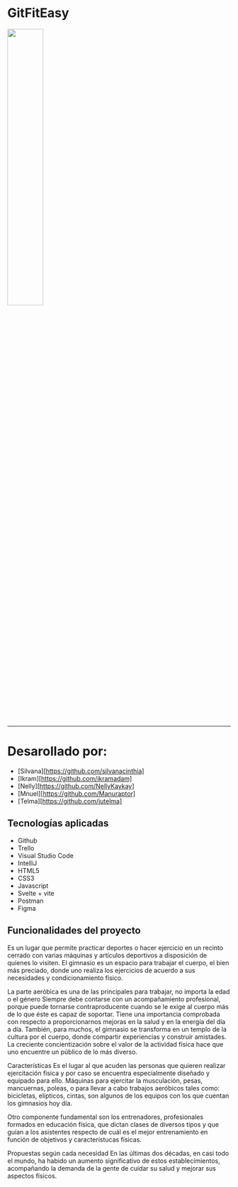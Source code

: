 


<h1> GitFitEasy</h1>
<img width=40% src = "https://github.com/Manuraptor/amunt-p1-getfitapp-grupo2/assets/126071398/f93317da-4ed4-4137-9e8c-6584a077c985" alt="">

***
# Desarollado por:

* [Silvana][https://github.com/silvanacinthia]
* [Ikram][https://github.com/ikramadam]
* [Nelly][https://github.com/NellyKaykay]
* [Mnuel][https://github.com/Manuraptor]
 * [Telma][https://github.com/jutelma]

## Tecnologías aplicadas

* Github
* Trello
* Visual Studio Code
* IntelliJ
* HTML5
* CSS3
* Javascript
* Svelte + vite
* Postman
* Figma

## Funcionalidades del proyecto



 Es un lugar que permite practicar deportes o hacer ejercicio en un recinto cerrado con varias máquinas y artículos deportivos a disposición de quienes lo visiten.
El gimnasio es un espacio para trabajar el cuerpo, el bien más preciado, donde uno realiza los ejercicios de acuerdo a sus necesidades y condicionamiento físico.

La parte aeróbica es una de las principales para trabajar, no importa la edad o el género
Siempre debe contarse con un acompañamiento profesional, porque puede tornarse contraproducente cuando se le exige al cuerpo más de lo que éste es capaz de soportar. Tiene una importancia comprobada con respecto a proporcionarnos mejoras en la salud y en la energía del día a día. También, para muchos, el gimnasio se transforma en un templo de la cultura por el cuerpo, donde compartir experiencias y construir amistades. La creciente concientización sobre el valor de la actividad física hace que uno encuentre un público de lo más diverso.

Características
Es el lugar al que acuden las personas que quieren realizar ejercitación física y por caso se encuentra especialmente diseñado y equipado para ello. Máquinas para ejercitar la musculación, pesas, mancuernas, poleas, o para llevar a cabo trabajos aeróbicos tales como: bicicletas, elípticos, cintas, son algunos de los equipos con los que cuentan los gimnasios hoy día.​


Otro componente fundamental son los entrenadores, profesionales formados en educación física, que dictan clases de diversos tipos y que guían a los asistentes respecto de cuál es el mejor entrenamiento en función de objetivos y característucas físicas.​

Propuestas según cada necesidad
En las últimas dos décadas, en casi todo el mundo, ha habido un aumento significativo de estos establecimientos, acompañando la demanda de la gente de cuidar su salud y mejorar sus aspectos físicos.​

